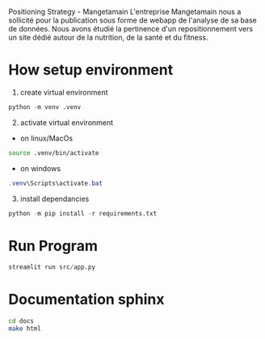 Positioning Strategy - Mangetamain
L'entreprise Mangetamain nous a sollicité pour la publication sous forme de webapp de l'analyse de sa base de données. 
Nous avons étudié la pertinence d'un repositionnement vers un site dédié autour de la nutrition, de la santé et du fitness.



# How setup environment
1. create virtual environment
```python
python -m venv .venv
```

2. activate virtual environment
- on linux/MacOs
```bash
source .venv/bin/activate
```

-   on windows
``` powershell
.venv\Scripts\activate.bat
```

3. install dependancies
```python
python -m pip install -r requirements.txt
```

# Run Program
```python
streamlit run src/app.py
```

# Documentation sphinx
```bash
cd docs
make html
```


